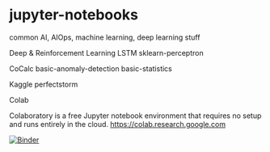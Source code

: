 # jupyter-notebooks
common AI, AIOps, machine learning, deep learning stuff

Deep & Reinforcement Learning
LSTM
sklearn-perceptron

CoCalc
basic-anomaly-detection
basic-statistics

Kaggle
perfectstorm

Colab

Colaboratory is a free Jupyter notebook environment that requires no setup and runs entirely in the cloud.
https://colab.research.google.com

[![Binder](https://mybinder.org/badge_logo.svg)](https://mybinder.org/v2/gh/githubfoam/jupyter-notebooks/master)


